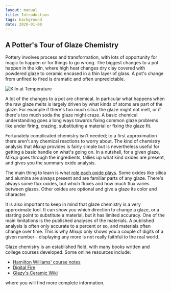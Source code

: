 ```yaml
---
layout: manual
title: Introduction
tags: background
date: 2020-01-00
---
```

## A Potter's Tour of Glaze Chemistry

Pottery involves process and transformation, 
with lots of opportunity for magic to happen or for things to go wrong.
The biggest changes to a pot happen in the kiln, where high heat changes
dry clay covered with powdered glaze to ceramic encased in a thin layer of glass. 
A pot's change from unfired to fired is dramatic and often unpredictable.

![Kiln at Temperature](/images/KilnAtTemp.jpg)

A lot of the changes to a pot are chemical.
In particular what happens when the raw glaze melts is largely driven by 
what kinds of atoms are part of the glaze. 
For example if there's too much silica the glaze might not melt, or
if there's too much soda the glaze might craze.
A basic chemical understanding goes
a long ways towards fixing common glaze problems like under firing, crazing, 
substituting a material or fixing the glaze fit. 

Fortunately complicated chemistry isn't needed; 
to a first approximation there aren't any chemical reactions to worry about.
The kind of chemistry analysis that *Mixup* provides is fairly simple but is 
nevertheless useful for getting a basic handle on what's going on. 
In a nutshell, for a given glaze, *Mixup* goes through the ingredients, tallies up 
what kind oxides are present, and gives you the summary oxide analysis.

The main thing to learn is what [role each oxide plays](/manual/background/oxides). 
Some oxides like silica and alumina are always present and are familiar parts of any glaze.
There's always some flux oxides, but which fluxes and how much flux varies between glazes.
Other oxides are optional and give a glaze its color and character.

It is also important to keep in mind that glaze chemistry is a very approximate tool.
It can show you which direction to change a glaze, or a starting point to
substitute a material, but it has limited accuracy. 
One of the main limitations is the published analyses of the materials. 
A published analysis is often only accurate to a percent or so, and
materials often change over time. This is why *Mixup* only shows you a
couple of digits of a given number - displaying any more is not
really faithful to the real world.

Glaze chemistry is an established field, 
with many books written and college courses developed.
Some online resources include:

- [Hamilton Williams' course notes](https://www.hamiltonwilliams.com/glaze-chemistry)
- [Digital Fire](https://digitalfire.com/glossary/glaze+chemistry)
- [Glazy's Ceramic Wiki](https://wiki.glazy.org/t/introduction-to-glaze-calculation/233)

where you will find more complete information. 

